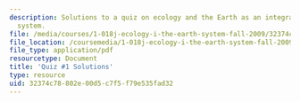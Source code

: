```yaml
---
description: Solutions to a quiz on ecology and the Earth as an integrated dynamic
  system.
file: /media/courses/1-018j-ecology-i-the-earth-system-fall-2009/32374c78802e00d5c7f5f79e535fad32_MIT1_018JF09_exam_1.pdf
file_location: /coursemedia/1-018j-ecology-i-the-earth-system-fall-2009/32374c78802e00d5c7f5f79e535fad32_MIT1_018JF09_exam_1.pdf
file_type: application/pdf
resourcetype: Document
title: 'Quiz #1 Solutions'
type: resource
uid: 32374c78-802e-00d5-c7f5-f79e535fad32
---
```

